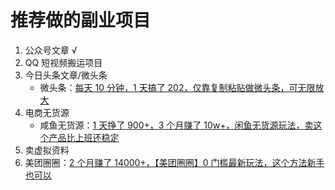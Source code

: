 # 推荐做的副业项目

1. 公众号文章 √
2. QQ 短视频搬运项目
3. 今日头条文章/微头条
   - 微头条：[每天 10 分钟，1 天搞了 202，仅靠复制粘贴做微头条，可无限放大](https://mp.weixin.qq.com/s/erzwdWdf7oerIHIRKkRvxw)
4. 电商无货源
   - 咸鱼无货源：[1 天挣了 900+，3 个月赚了 10w+，闲鱼无货源玩法，卖这个产品比上班还稳定](https://mp.weixin.qq.com/s/Penz2793MbZjJHfxf9PSMg)
5. 卖虚拟资料
6. 美团圈圈：[2 个月赚了 14000+，【美团圈圈】0 门槛最新玩法，这个方法新手也可以](https://mp.weixin.qq.com/s/43WnG1j1HADfkHvhtuKdwg)
